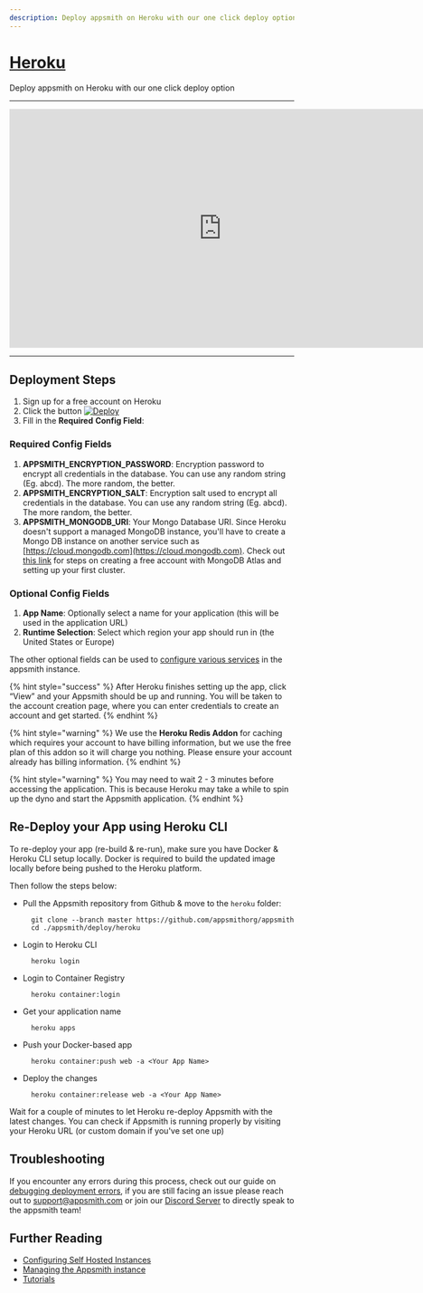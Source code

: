 ```yaml
---
description: Deploy appsmith on Heroku with our one click deploy option
---
```


# [Heroku](https://docs.appsmith.com/setup/heroku)
Deploy appsmith on Heroku with our one click deploy option

---

<iframe width="750" height="422" src="https://www.youtube.com/embed/Bclt_VmDMpo" title="YouTube video player" frameborder="0" allow="accelerometer; autoplay; clipboard-write; encrypted-media; gyroscope; picture-in-picture" allowfullscreen></iframe>

---

## Deployment Steps

1. Sign up for a free account on Heroku
2. Click the button [![Deploy](https://www.herokucdn.com/deploy/button.svg)](https://heroku.com/deploy?template=https://github.com/appsmithorg/appsmith/tree/master)
3. Fill in the **Required** **Config Field**:

### Required Config Fields

1. **APPSMITH\_ENCRYPTION\_PASSWORD**: Encryption password to encrypt all credentials in the database. You can use any random string \(Eg. abcd\). The more random, the better.
2. **APPSMITH\_ENCRYPTION\_SALT**: Encryption salt used to encrypt all credentials in the database. You can use any random string \(Eg. abcd\). The more random, the better.
3. **APPSMITH\_MONGODB\_URI**: Your Mongo Database URI. Since Heroku doesn't support a managed MongoDB instance, you'll have to create a Mongo DB instance on another service such as [https://cloud.mongodb.com](https://cloud.mongodb.com). Check out [this link](https://docs.atlas.mongodb.com/getting-started/) for steps on creating a free account with MongoDB Atlas and setting up your first cluster.

### Optional Config Fields

1. **App Name**: Optionally select a name for your application \(this will be used in the application URL\)
2. **Runtime Selection**: Select which region your app should run in \(the United States or Europe\)

The other optional fields can be used to [configure various services](instance-configuration/#available-configurations) in the appsmith instance.

{% hint style="success" %}
After Heroku finishes setting up the app, click “View” and your Appsmith should be up and running. You will be taken to the account creation page, where you can enter credentials to create an account and get started.
{% endhint %}

{% hint style="warning" %}
We use the **Heroku Redis Addon** for caching which requires your account to have billing information, but we use the free plan of this addon so it will charge you nothing. Please ensure your account already has billing information.
{% endhint %}

{% hint style="warning" %}
You may need to wait 2 - 3 minutes before accessing the application. This is because Heroku may take a while to spin up the dyno and start the Appsmith application.
{% endhint %}

## Re-Deploy your App using Heroku CLI

To re-deploy your app \(re-build & re-run\), make sure you have Docker & Heroku CLI setup locally. Docker is required to build the updated image locally before being pushed to the Heroku platform.

Then follow the steps below:

* Pull the Appsmith repository from Github & move to the `heroku` folder:

  ```text
    git clone --branch master https://github.com/appsmithorg/appsmith
    cd ./appsmith/deploy/heroku
  ```

* Login to Heroku CLI

  ```text
    heroku login
  ```

* Login to Container Registry

  ```text
    heroku container:login
  ```

* Get your application name

  ```text
    heroku apps
  ```

* Push your Docker-based app

  ```text
    heroku container:push web -a <Your App Name>
  ```

* Deploy the changes

  ```text
    heroku container:release web -a <Your App Name>
  ```

Wait for a couple of minutes to let Heroku re-deploy Appsmith with the latest changes. You can check if Appsmith is running properly by visiting your Heroku URL \(or custom domain if you've set one up\)

## Troubleshooting

If you encounter any errors during this process, check out our guide on [debugging deployment errors](../troubleshooting-guide/deployment-errors.md), if you are still facing an issue please reach out to [support@appsmith.com](mailto:support@appsmith.com) or join our [Discord Server](https://discord.com/invite/rBTTVJp) to directly speak to the appsmith team!

## Further Reading

* [Configuring Self Hosted Instances](instance-configuration/#configuring-docker-installations)
* [Managing the Appsmith instance](instance-management.md)
* [Tutorials](../tutorials/)

